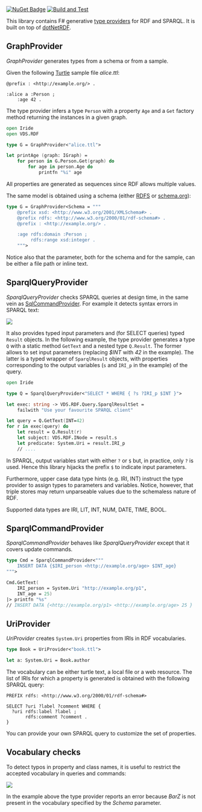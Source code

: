 [![NuGet Badge](https://buildstats.info/nuget/Iride)](https://www.nuget.org/packages/Iride)
[![Build and Test](https://github.com/giacomociti/iride/actions/workflows/build.yml/badge.svg)](https://github.com/giacomociti/iride/actions/workflows/build.yml)

This library contains F# generative [type providers](https://docs.microsoft.com/en-us/dotnet/fsharp/tutorials/type-providers/) for RDF and SPARQL. It is built on top of [dotNetRDF](https://github.com/dotnetrdf/dotnetrdf).

## GraphProvider

_GraphProvider_ generates types from a schema or from a sample.

Given the following [Turtle](https://www.w3.org/TR/turtle/) sample file _alice.ttl_:

```ttl
@prefix : <http://example.org/> .

:alice a :Person ;
    :age 42 .
```

The type provider infers a type `Person` with a property `Age` and a `Get` factory method returning the instances in a given graph.

```fs
open Iride
open VDS.RDF

type G = GraphProvider<"alice.ttl">

let printAge (graph: IGraph) =
    for person in G.Person.Get(graph) do
        for age in person.Age do
            printfn "%i" age

```

All properties are generated as sequences since RDF allows multiple values.

The same model is obtained using a schema (either [RDFS](https://www.w3.org/TR/rdf-schema/) or [schema.org](schema.org)):

```fs
type G = GraphProvider<Schema = """
    @prefix xsd: <http://www.w3.org/2001/XMLSchema#> .
    @prefix rdfs: <http://www.w3.org/2000/01/rdf-schema#> .
    @prefix : <http://example.org/> .

    :age rdfs:domain :Person ;
         rdfs:range xsd:integer .
    """>
```

Notice also that the parameter, both for the schema and for the sample, can be either a file path or inline text.

## SparqlQueryProvider

_SparqlQueryProvider_ checks SPARQL queries at design time, in the same vein as [SqlCommandProvider](http://fsprojects.github.io/FSharp.Data.SqlClient/).
For example it detects syntax errors in SPARQL text:

![](https://github.com/giacomociti/iride/blob/master/tests/Ask.PNG)

It also provides typed input parameters and (for SELECT queries) typed `Result` objects.
In the following example, the type provider generates a type `Q` with a static method `GetText` and a nested type `Q.Result`.
The former allows to set input parameters (replacing _$INT_ with _42_ in the example).
The latter is a typed wrapper of `SparqlResult` objects, with properties corresponding to
the output variables (`s` and `IRI_p` in the example) of the query.

```fs
open Iride

type Q = SparqlQueryProvider<"SELECT * WHERE { ?s ?IRI_p $INT }">

let exec: string -> VDS.RDF.Query.SparqlResultSet =
    failwith "Use your favourite SPARQL client"

let query = Q.GetText(INT=42)
for r in exec(query) do
    let result = Q.Result(r)
    let subject: VDS.RDF.INode = result.s
    let predicate: System.Uri = result.IRI_p
    // ....
```

In SPARQL, output variables start with
either `?` or `$` but, in practice, only `?` is used.
Hence this library hijacks the prefix `$` to indicate input parameters.

Furthermore, upper case data type hints (e.g. IRI, INT) instruct the type provider to
assign types to parameters and variables.
Notice, however, that triple stores
may return unparseable values due to the schemaless nature of RDF.

Supported data types are IRI, LIT, INT, NUM, DATE, TIME, BOOL.

## SparqlCommandProvider

_SparqlCommandProvider_ behaves like _SparqlQueryProvider_ except that it covers update commands.

```fs
type Cmd = SparqlCommandProvider<"""
    INSERT DATA {$IRI_person <http://example.org/age> $INT_age}
""">

Cmd.GetText(
    IRI_person = System.Uri "http://example.org/p1",
    INT_age = 25)
|> printfn "%s"
// INSERT DATA {<http://example.org/p1> <http://example.org/age> 25 }
```

## UriProvider

_UriProvider_ creates `System.Uri` properties from IRIs in RDF vocabularies.

```fs
type Book = UriProvider<"book.ttl">

let a: System.Uri = Book.author
```

The vocabulary can be either turtle text, a local file or a web resource.
The list of IRIs for which a property is generated is obtained with the following SPARQL query:

```sparql
PREFIX rdfs: <http://www.w3.org/2000/01/rdf-schema#>

SELECT ?uri ?label ?comment WHERE {
  ?uri rdfs:label ?label ;
       rdfs:comment ?comment .
}
```

You can provide your own SPARQL query to customize the set of properties.

## Vocabulary checks

To detect typos in property and class names, it is useful to restrict the accepted vocabulary in queries and commands:

![](https://github.com/giacomociti/iride/blob/master/tests/RdfSchema.PNG)

In the example above the type provider reports an error because _BarZ_ is not present in the vocabulary specified by the _Schema_ parameter.
